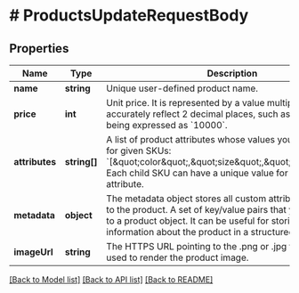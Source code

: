 # # ProductsUpdateRequestBody

## Properties

Name | Type | Description | Notes
------------ | ------------- | ------------- | -------------
**name** | **string** | Unique user-defined product name. | [optional]
**price** | **int** | Unit price. It is represented by a value multiplied by 100 to accurately reflect 2 decimal places, such as &#x60;$100.00&#x60; being expressed as &#x60;10000&#x60;. | [optional]
**attributes** | **string[]** | A list of product attributes whose values you can customize for given SKUs: &#x60;[\&quot;color\&quot;,\&quot;size\&quot;,\&quot;ranking\&quot;]&#x60;. Each child SKU can have a unique value for a given attribute. | [optional]
**metadata** | **object** | The metadata object stores all custom attributes assigned to the product. A set of key/value pairs that you can attach to a product object. It can be useful for storing additional information about the product in a structured format. | [optional]
**imageUrl** | **string** | The HTTPS URL pointing to the .png or .jpg file that will be used to render the product image. | [optional]

[[Back to Model list]](../../README.md#models) [[Back to API list]](../../README.md#endpoints) [[Back to README]](../../README.md)
